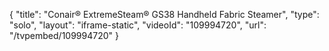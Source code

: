 {
    "title": "Conair&reg; ExtremeSteam&reg; GS38 Handheld Fabric Steamer",
    "type": "solo",
    "layout": "iframe-static",
    "videoId": "109994720",
    "url": "\/tvpembed\/109994720"
}